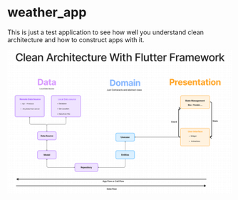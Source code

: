 # weather_app
This is just a test application to see how well you understand clean architecture and how to construct apps with it.

![Flutter Clean Architecture Digram](image.png)
